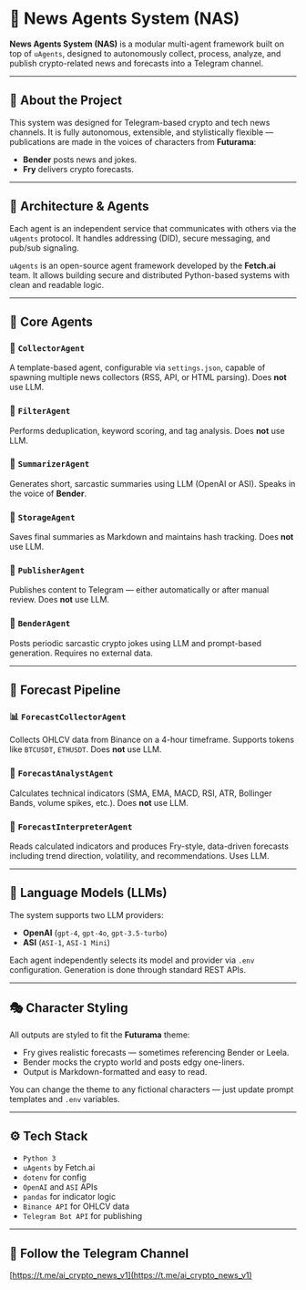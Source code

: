# 🧠 News Agents System (NAS)

**News Agents System (NAS)** is a modular multi-agent framework built on top of `uAgents`, designed to autonomously collect, process, analyze, and publish crypto-related news and forecasts into a Telegram channel.

---

## 📌 About the Project

This system was designed for Telegram-based crypto and tech news channels. It is fully autonomous, extensible, and stylistically flexible — publications are made in the voices of characters from **Futurama**:

- **Bender** posts news and jokes.
- **Fry** delivers crypto forecasts.

---

## 🧩 Architecture & Agents

Each agent is an independent service that communicates with others via the `uAgents` protocol. It handles addressing (DID), secure messaging, and pub/sub signaling.

`uAgents` is an open-source agent framework developed by the **Fetch.ai** team. It allows building secure and distributed Python-based systems with clean and readable logic.

---

## 🤖 Core Agents

### 📡 `CollectorAgent`  
A template-based agent, configurable via `settings.json`, capable of spawning multiple news collectors (RSS, API, or HTML parsing). Does **not** use LLM.

### 🧹 `FilterAgent`  
Performs deduplication, keyword scoring, and tag analysis. Does **not** use LLM.

### 🧠 `SummarizerAgent`  
Generates short, sarcastic summaries using LLM (OpenAI or ASI). Speaks in the voice of **Bender**.

### 🧾 `StorageAgent`  
Saves final summaries as Markdown and maintains hash tracking. Does **not** use LLM.

### 📢 `PublisherAgent`  
Publishes content to Telegram — either automatically or after manual review. Does **not** use LLM.

### 🤖 `BenderAgent`  
Posts periodic sarcastic crypto jokes using LLM and prompt-based generation. Requires no external data.

---

## 🔮 Forecast Pipeline

### 📊 `ForecastCollectorAgent`  
Collects OHLCV data from Binance on a 4-hour timeframe. Supports tokens like `BTCUSDT`, `ETHUSDT`. Does **not** use LLM.

### 🧮 `ForecastAnalystAgent`  
Calculates technical indicators (SMA, EMA, MACD, RSI, ATR, Bollinger Bands, volume spikes, etc.). Does **not** use LLM.

### 🧠 `ForecastInterpreterAgent`  
Reads calculated indicators and produces Fry-style, data-driven forecasts including trend direction, volatility, and recommendations. Uses LLM.

---

## 🧠 Language Models (LLMs)

The system supports two LLM providers:

- **OpenAI** (`gpt-4`, `gpt-4o`, `gpt-3.5-turbo`)
- **ASI** (`ASI-1`, `ASI-1 Mini`)

Each agent independently selects its model and provider via `.env` configuration. Generation is done through standard REST APIs.

---

## 🎭 Character Styling

All outputs are styled to fit the **Futurama** theme:

- Fry gives realistic forecasts — sometimes referencing Bender or Leela.
- Bender mocks the crypto world and posts edgy one-liners.
- Output is Markdown-formatted and easy to read.

You can change the theme to any fictional characters — just update prompt templates and `.env` variables.

---

## ⚙️ Tech Stack

- `Python 3`
- `uAgents` by Fetch.ai
- `dotenv` for config
- `OpenAI` and `ASI` APIs
- `pandas` for indicator logic
- `Binance API` for OHLCV data
- `Telegram Bot API` for publishing

---

## 📣 Follow the Telegram Channel

[https://t.me/ai_crypto_news_v1](https://t.me/ai_crypto_news_v1)
